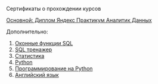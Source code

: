 
Сертификаты о прохождении курсов

[Основной: Диплом Яндекс Практикум Аналитик Данных](https://github.com/Davydkova/Davydkova-Data_analyst/blob/main/sertificates/%D0%AF%D0%BD%D0%B4%D0%B5%D0%BA%D1%81%20%D0%9F%D1%80%D0%B0%D0%BA%D1%82%D0%B8%D0%BA%D1%83%D0%BC%20DA.pdf) 



Дополнительно:

1. [Оконные функции SQL](https://github.com/Davydkova/Davydkova-Data_analyst/blob/main/sertificates/SQL%20.pdf)
2. [SQL тренажер](https://github.com/Davydkova/Davydkova-Data_analyst/blob/main/sertificates/SQL%20%D0%A2%D1%80%D0%B5%D0%BD%D0%B0%D0%B6%D0%B5%D1%80.pdf)
3. [Статистика](https://github.com/Davydkova/Davydkova-Data_analyst/blob/main/sertificates/%D0%9A%D0%B0%D1%80%D0%BF%D0%BE%D0%B2_%D1%81%D1%82%D0%B0%D1%82%D0%B8%D1%81%D1%82%D0%B8%D0%BA%D0%B0.pdf)
4. [Python](https://github.com/Davydkova/Davydkova-Data_analyst/blob/main/sertificates/%D0%9F%D0%BE%D0%BA%D0%BE%D0%BB%D0%B5%D0%BD%D0%B8%D0%B5%20Python.pdf)
5. [Программирование на Python](https://github.com/Davydkova/Davydkova-Data_analyst/blob/main/sertificates/%D0%9F%D1%80%D0%BE%D0%B3%D1%80%D0%B0%D0%BC%D0%BC%D0%B8%D1%80%D0%BE%D0%B2%D0%B0%D0%BD%D0%B8%D0%B5%20%D0%BD%D0%B0%20Python.pdf)
6. [Английский язык](https://github.com/Davydkova/Davydkova-Data_analyst/blob/main/sertificates/English.jpg)
